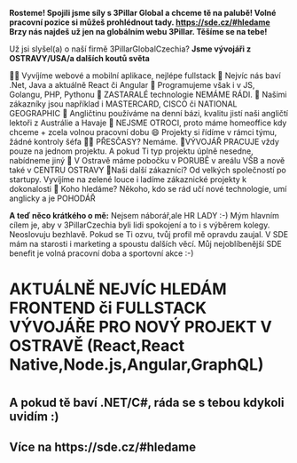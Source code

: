 **Rosteme! Spojili jsme síly s 3Pillar Global a chceme tě na palubě! 
Volné pracovní pozice si můžeš prohlédnout tady. https://sde.cz/#hledame Brzy nás najdeš už jen na globálním webu 3Pillar. Těšíme se na tebe!**


Už jsi slyšel(a) o naší firmě 3PillarGlobalCzechia? **Jsme vývojáři z OSTRAVY/USA/a dalších koutů světa**
  
👩‍💻 Vyvíjíme webové a mobilní aplikace, nejlépe fullstack
💖 Nejvíc nás baví .Net, Java a aktuálně React či Angular
👯 Programujeme však i v JS, Golangu, PHP, Pythonu
🤔 ZASTARALÉ technologie NEMÁME RÁDI.
🤖 Našimi zákazníky jsou například i MASTERCARD, CISCO či NATIONAL GEOGRAPHIC
💬 Angličtinu používáme na denní bázi, kvalitu jistí naši angličtí lektoři z Austrálie a Havaje
🎃 NEJSME OTROCI, proto máme homeoffice kdy chceme + zcela volnou pracovní dobu
😄 Projekty si řídíme v rámci týmu, žádné kontroly šéfa
🐱‍👤 PŘESČASY? Nemáme.
🐓VÝVOJÁŘ PRACUJE vždy pouze na jednom projektu. A pokud Ti typ projektu úplně nesedne, nabídneme jiný
🎈 V Ostravě máme pobočku v PORUBĚ v areálu VŠB a nově také v CENTRU OSTRAVY
🦸‍Naši další zákazníci? Od velkých společností po startupy. Vyvíjíme na zelené louce i ladíme zákaznické projekty k dokonalosti
🤘 Koho hledáme? Někoho, kdo se rád učí nové technologie, umí anglicky a je POHODÁŘ

**A teď něco krátkého o mě:** Nejsem náborář,ale HR LADY :-) Mým hlavním cílem je, aby v 3PillarCzechia byli lidi spokojení a to i s výběrem kolegy. Neoslovuju bezhlavě. Pokud se Ti ozvu, tvůj profil mě opravdu zaujal. V SDE mám na starosti i marketing a spoustu dalších věcí. Můj nejoblíbenější SDE benefit je volná pracovní doba a sportovní akce :-) 
<h1> AKTUÁLNĚ NEJVÍC HLEDÁM FRONTEND či FULLSTACK VÝVOJÁŘE PRO NOVÝ PROJEKT V OSTRAVĚ (React,React Native,Node.js,Angular,GraphQL) <h1>
<h2> A pokud tě baví .NET/C#, ráda se s tebou kdykoli uvidím :) <h2> Více na https://sde.cz/#hledame
